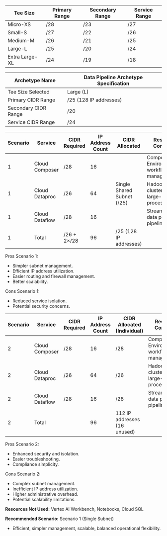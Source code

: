 | Tee Size       | Primary Range | Secondary Range | Service Range |
|----------------|---------------|-----------------|---------------|
| Micro-XS       | /28           | /23             | /27           |
| Small-S        | /27           | /22             | /26           |
| Medium-M       | /26           | /21             | /25           |
| Large-L        | /25           | /20             | /24           |
| Extra Large-XL | /24           | /19             | /18           |

| Archetype Name                 | Data Pipeline Archetype Specification |
|--------------------------------|---------------------------------------|
| Tee Size Selected              | Large (L)                             |
| Primary CIDR Range             | /25 (128 IP addresses)                |
| Secondary CIDR Range           | /20                                   |
| Service CIDR Range             | /24                                   |

| Scenario | Service            | CIDR Required | IP Address Count | CIDR Allocated              | Resources Consumed | Usage    | Concurrent Jobs |
|----------|--------------------|---------------|------------------|-----------------------------|--------------------|----------|-----------------|
| 1        | Cloud Composer     | /28           | 16               |                             | Composer Environment for workflow management | Light    | Low             |
| 1        | Cloud Dataproc     | /26           | 64               | Single Shared Subnet (/25)  | Hadoop/Spark clusters for large-scale data processing | Heavy    | High            |
| 1        | Cloud Dataflow     | /28           | 16               |                             | Streaming/Batch data processing pipelines | Medium   | High            |
| 1        | Total              | /26 + 2×/28   | 96               | /25 (128 IP addresses)      |                    |          |                 |

Pros Scenario 1:
- Simpler subnet management.
- Efficient IP address utilization.
- Easier routing and firewall management.
- Better scalability.

Cons Scenario 1:
- Reduced service isolation.
- Potential security concerns.

| Scenario | Service            | CIDR Required | IP Address Count | CIDR Allocated (Individual) | Resources Consumed | Usage    | Concurrent Jobs |
|----------|--------------------|---------------|------------------|-----------------------------|--------------------|----------|-----------------|
| 2        | Cloud Composer     | /28           | 16               | /28                         | Composer Environment for workflow management | Light    | Low             |
| 2        | Cloud Dataproc     | /26           | 64               | /26                         | Hadoop/Spark clusters for large-scale data processing | Heavy    | High            |
| 2        | Cloud Dataflow     | /28           | 16               | /28                         | Streaming/Batch data processing pipelines | Medium   | High            |
| 2        | Total              |               | 96               | 112 IP addresses (16 unused) |                    |          |                 |

Pros Scenario 2:
- Enhanced security and isolation.
- Easier troubleshooting.
- Compliance simplicity.

Cons Scenario 2:
- Complex subnet management.
- Inefficient IP address utilization.
- Higher administrative overhead.
- Potential scalability limitations.

**Resources Not Used:** Vertex AI Workbench, Notebooks, Cloud SQL

**Recommended Scenario:** Scenario 1 (Single Subnet)
- Efficient, simpler management, scalable, balanced operational flexibility.

